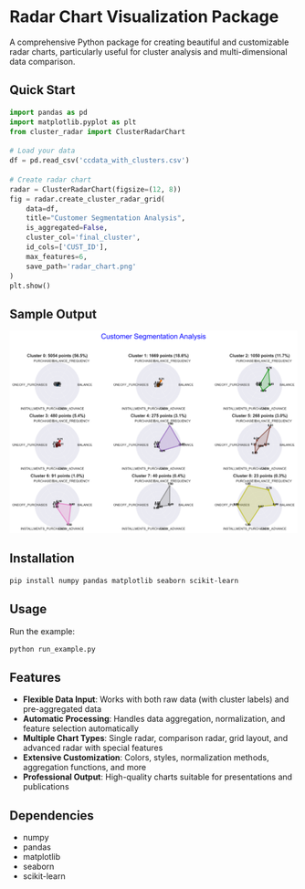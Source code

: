 # Radar Chart Visualization Package

A comprehensive Python package for creating beautiful and customizable radar charts, particularly useful for cluster analysis and multi-dimensional data comparison.

## Quick Start

```python
import pandas as pd
import matplotlib.pyplot as plt
from cluster_radar import ClusterRadarChart

# Load your data
df = pd.read_csv('ccdata_with_clusters.csv')

# Create radar chart
radar = ClusterRadarChart(figsize=(12, 8))
fig = radar.create_cluster_radar_grid(
    data=df,
    title="Customer Segmentation Analysis",
    is_aggregated=False,
    cluster_col='final_cluster',
    id_cols=['CUST_ID'],
    max_features=6,
    save_path='radar_chart.png'
)
plt.show()
```

## Sample Output

![radar_chart](./radar_chart.png)

## Installation

```bash
pip install numpy pandas matplotlib seaborn scikit-learn
```

## Usage

Run the example:
```bash
python run_example.py
```

## Features

- **Flexible Data Input**: Works with both raw data (with cluster labels) and pre-aggregated data
- **Automatic Processing**: Handles data aggregation, normalization, and feature selection automatically
- **Multiple Chart Types**: Single radar, comparison radar, grid layout, and advanced radar with special features
- **Extensive Customization**: Colors, styles, normalization methods, aggregation functions, and more
- **Professional Output**: High-quality charts suitable for presentations and publications

## Dependencies

- numpy
- pandas
- matplotlib
- seaborn
- scikit-learn
